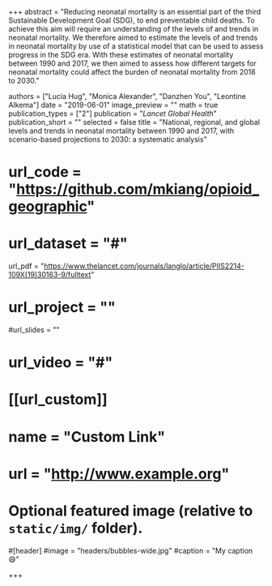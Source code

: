 +++
abstract = "Reducing neonatal mortality is an essential part of the third Sustainable Development Goal (SDG), to end preventable child deaths. To achieve this aim will require an understanding of the levels of and trends in neonatal mortality. We therefore aimed to estimate the levels of and trends in neonatal mortality by use of a statistical model that can be used to assess progress in the SDG era. With these estimates of neonatal mortality between 1990 and 2017, we then aimed to assess how different targets for neonatal mortality could affect the burden of neonatal mortality from 2018 to 2030."

authors = ["Lucia Hug", "Monica Alexander", "Danzhen You", "Leontine Alkema"]
date = "2019-06-01"
image_preview = ""
math = true
publication_types = ["2"]
publication = "*Lancet Global Health*"
publication_short = ""
selected = false
title = "National, regional, and global levels and trends in neonatal mortality between 1990 and 2017, with scenario-based projections to 2030: a systematic analysis"
# url_code = "https://github.com/mkiang/opioid_geographic"
# url_dataset = "#"
url_pdf = "https://www.thelancet.com/journals/langlo/article/PIIS2214-109X(19)30163-9/fulltext"
# url_project = ""
#url_slides = ""
# url_video = "#"

# [[url_custom]]
# name = "Custom Link"
# url = "http://www.example.org"

# Optional featured image (relative to `static/img/` folder).
#[header]
#image = "headers/bubbles-wide.jpg"
#caption = "My caption :smile:"

+++


